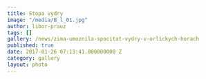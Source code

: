 ```yaml
---
title: Stopa vydry
image: "/media/B_l_01.jpg"
author: libor-prauz
tags: []
gallery: /news/zima-umoznila-spocitat-vydry-v-orlickych-horach
published: true
date: 2017-01-26 07:13:41.000000000 Z
category: gallery
layout: photo
---
```

